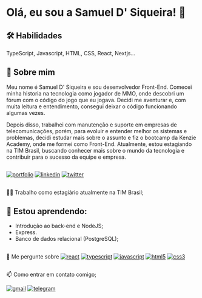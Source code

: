 

# Olá, eu sou a Samuel D' Siqueira! 👋


## 🛠 Habilidades
TypeScript, Javascript, HTML, CSS, React, Nextjs...


## 🚀 Sobre mim
Meu nome é Samuel D' Siqueira e sou desenvolvedor Front-End. Comecei minha historia na tecnologia como jogador de MMO, onde descobri um fórum com o código do jogo que eu jogava. Decidi me aventurar e, com muita leitura e entendimento, consegui deixar o código funcionando algumas vezes.

Depois disso, trabalhei com manutenção e suporte em empresas de telecomunicações, porém, para evoluir e entender melhor os sistemas e problemas, decidi estudar mais sobre o assunto e fiz o bootcamp da Kenzie Academy, onde me formei como Front-End. Atualmente, estou estagiando na TIM Brasil, buscando conhecer mais sobre o mundo da tecnologia e contribuir para o sucesso da equipe e empresa.


## 
[![portfolio](https://img.shields.io/badge/my_portfolio-000?style=for-the-badge&logo=ko-fi&logoColor=white)](https://samueldsiqueira.com/)
[![linkedin](https://img.shields.io/badge/linkedin-0A66C2?style=for-the-badge&logo=linkedin&logoColor=white)](https://www.linkedin.com/in/samuel-d-siqueira)
[![twitter](https://img.shields.io/badge/twitter-1DA1F2?style=for-the-badge&logo=twitter&logoColor=white)](https://twitter.com/samueldsiqueira)


## 
👩‍💻 Trabalho como estagiário atualmente na TIM Brasil;

## 🧠 Estou aprendendo:
- Introdução ao back-end e NodeJS;
- Express.
-  Banco de dados relacional (PostgreSQL);

##
💬 Me pergunte sobre
 [![react](https://img.shields.io/badge/React-20232A?style=for-the-badge&logo=react&logoColor=61DAFB)](https://pt-br.reactjs.org/)
 [![typescript](https://img.shields.io/badge/TypeScript-007ACC?style=for-the-badge&logo=typescript&logoColor=white)](https://www.typescriptlang.org/)
 [![javascript](https://img.shields.io/badge/JavaScript-F7DF1E?style=for-the-badge&logo=javascript&logoColor=black)](https://developer.mozilla.org/en-US/docs/Web/JavaScript)
 [![html5](https://img.shields.io/badge/HTML5-E34F26?style=for-the-badge&logo=html5&logoColor=white)](https://developer.mozilla.org/en-US/docs/Learn/HTML)
 [![css3](https://img.shields.io/badge/CSS3-1572B6?style=for-the-badge&logo=css3&logoColor=white)](https://developer.mozilla.org/pt-BR/docs/Web/CSS)
##
📫 Como entrar em contato comigo;

 [![gmail](https://img.shields.io/badge/Gmail-D14836?style=for-the-badge&logo=gmail&logoColor=white)](samueldsiqueira@gmail.com)
 [![telegram](https://img.shields.io/badge/Telegram-2CA5E0?style=for-the-badge&logo=telegram&logoColor=white)](https://t.me/SamuelDSiqueira) 

##
